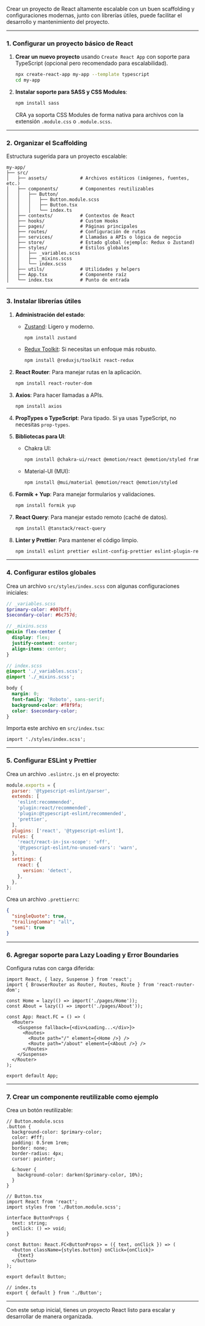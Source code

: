 Crear un proyecto de React altamente escalable con un buen scaffolding y configuraciones modernas, junto con librerías útiles, puede facilitar el desarrollo y mantenimiento del proyecto.

---

### **1. Configurar un proyecto básico de React**
1. **Crear un nuevo proyecto** usando `Create React App` con soporte para TypeScript (opcional pero recomendado para escalabilidad).
   ```bash
   npx create-react-app my-app --template typescript
   cd my-app
   ```

2. **Instalar soporte para SASS y CSS Modules**:
   ```bash
   npm install sass
   ```

   CRA ya soporta CSS Modules de forma nativa para archivos con la extensión `.module.css` o `.module.scss`.

---

### **2. Organizar el Scaffolding**
Estructura sugerida para un proyecto escalable:
```
my-app/
├── src/
│   ├── assets/            # Archivos estáticos (imágenes, fuentes, etc.)
│   ├── components/        # Componentes reutilizables
│   │   ├── Button/
│   │   │   ├── Button.module.scss
│   │   │   ├── Button.tsx
│   │   │   └── index.ts
│   ├── contexts/          # Contextos de React
│   ├── hooks/             # Custom Hooks
│   ├── pages/             # Páginas principales
│   ├── routes/            # Configuración de rutas
│   ├── services/          # Llamadas a APIs o lógica de negocio
│   ├── store/             # Estado global (ejemplo: Redux o Zustand)
│   ├── styles/            # Estilos globales
│   │   ├── _variables.scss
│   │   ├── _mixins.scss
│   │   └── index.scss
│   ├── utils/             # Utilidades y helpers
│   ├── App.tsx            # Componente raíz
│   └── index.tsx          # Punto de entrada
```

---

### **3. Instalar librerías útiles**
1. **Administración del estado**:
   - [Zustand](https://github.com/pmndrs/zustand): Ligero y moderno.
     ```bash
     npm install zustand
     ```
   - [Redux Toolkit](https://redux-toolkit.js.org/): Si necesitas un enfoque más robusto.
     ```bash
     npm install @reduxjs/toolkit react-redux
     ```

2. **React Router**: Para manejar rutas en la aplicación.
   ```bash
   npm install react-router-dom
   ```

3. **Axios**: Para hacer llamadas a APIs.
   ```bash
   npm install axios
   ```

4. **PropTypes o TypeScript**: Para tipado. Si ya usas TypeScript, no necesitas `prop-types`.

5. **Bibliotecas para UI**:
   - Chakra UI:
     ```bash
     npm install @chakra-ui/react @emotion/react @emotion/styled framer-motion
     ```
   - Material-UI (MUI):
     ```bash
     npm install @mui/material @emotion/react @emotion/styled
     ```

6. **Formik + Yup**: Para manejar formularios y validaciones.
   ```bash
   npm install formik yup
   ```

7. **React Query**: Para manejar estado remoto (caché de datos).
   ```bash
   npm install @tanstack/react-query
   ```

8. **Linter y Prettier**: Para mantener el código limpio.
   ```bash
   npm install eslint prettier eslint-config-prettier eslint-plugin-react eslint-plugin-react-hooks
   ```

---

### **4. Configurar estilos globales**
Crea un archivo `src/styles/index.scss` con algunas configuraciones iniciales:
```scss
// _variables.scss
$primary-color: #007bff;
$secondary-color: #6c757d;

// _mixins.scss
@mixin flex-center {
  display: flex;
  justify-content: center;
  align-items: center;
}

// index.scss
@import './_variables.scss';
@import './_mixins.scss';

body {
  margin: 0;
  font-family: 'Roboto', sans-serif;
  background-color: #f8f9fa;
  color: $secondary-color;
}
```

Importa este archivo en `src/index.tsx`:
```tsx
import './styles/index.scss';
```

---

### **5. Configurar ESLint y Prettier**
Crea un archivo `.eslintrc.js` en el proyecto:
```js
module.exports = {
  parser: '@typescript-eslint/parser',
  extends: [
    'eslint:recommended',
    'plugin:react/recommended',
    'plugin:@typescript-eslint/recommended',
    'prettier',
  ],
  plugins: ['react', '@typescript-eslint'],
  rules: {
    'react/react-in-jsx-scope': 'off',
    '@typescript-eslint/no-unused-vars': 'warn',
  },
  settings: {
    react: {
      version: 'detect',
    },
  },
};
```

Crea un archivo `.prettierrc`:
```json
{
  "singleQuote": true,
  "trailingComma": "all",
  "semi": true
}
```

---

### **6. Agregar soporte para Lazy Loading y Error Boundaries**
Configura rutas con carga diferida:
```tsx
import React, { lazy, Suspense } from 'react';
import { BrowserRouter as Router, Routes, Route } from 'react-router-dom';

const Home = lazy(() => import('./pages/Home'));
const About = lazy(() => import('./pages/About'));

const App: React.FC = () => (
  <Router>
    <Suspense fallback={<div>Loading...</div>}>
      <Routes>
        <Route path="/" element={<Home />} />
        <Route path="/about" element={<About />} />
      </Routes>
    </Suspense>
  </Router>
);

export default App;
```

---

### **7. Crear un componente reutilizable como ejemplo**
Crea un botón reutilizable:
```tsx
// Button.module.scss
.button {
  background-color: $primary-color;
  color: #fff;
  padding: 0.5rem 1rem;
  border: none;
  border-radius: 4px;
  cursor: pointer;

  &:hover {
    background-color: darken($primary-color, 10%);
  }
}

// Button.tsx
import React from 'react';
import styles from './Button.module.scss';

interface ButtonProps {
  text: string;
  onClick: () => void;
}

const Button: React.FC<ButtonProps> = ({ text, onClick }) => (
  <button className={styles.button} onClick={onClick}>
    {text}
  </button>
);

export default Button;

// index.ts
export { default } from './Button';
```

---

Con este setup inicial, tienes un proyecto React listo para escalar y desarrollar de manera organizada.